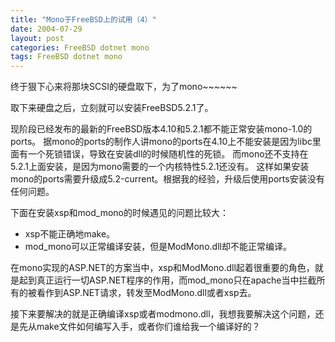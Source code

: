 ```yaml
---
title: "Mono于FreeBSD上的试用（4）"
date: 2004-07-29
layout: post
categories: FreeBSD dotnet mono
tags: FreeBSD dotnet mono
---
```


终于狠下心来将那块SCSI的硬盘取下，为了mono~~~~~~

取下来硬盘之后，立刻就可以安装FreeBSD5.2.1了。

现阶段已经发布的最新的FreeBSD版本4.10和5.2.1都不能正常安装mono-1.0的ports。
据mono的ports的制作人讲mono的ports在4.10上不能安装是因为libc里面有一个死锁错误，导致在安装dll的时候随机性的死锁。
而mono还不支持在5.2.1上面安装，是因为mono需要的一个内核特性5.2.1还没有。
这样如果安装mono的ports需要升级成5.2-current。根据我的经验，升级后使用ports安装没有任何问题。

下面在安装xsp和mod_mono的时候遇见的问题比较大：
* xsp不能正确地make。
* mod_mono可以正常编译安装，但是ModMono.dll却不能正常编译。

在mono实现的ASP.NET的方案当中，xsp和ModMono.dll起着很重要的角色，就是起到真正运行一切ASP.NET程序的作用，而mod_mono只在apache当中拦截所有的被看作到ASP.NET请求，转发至ModMono.dll或者xsp去。

接下来要解决的就是正确编译xsp或者modmono.dll，我想我要解决这个问题，还是先从make文件如何编写入手，或者你们谁给我一个编译好的？